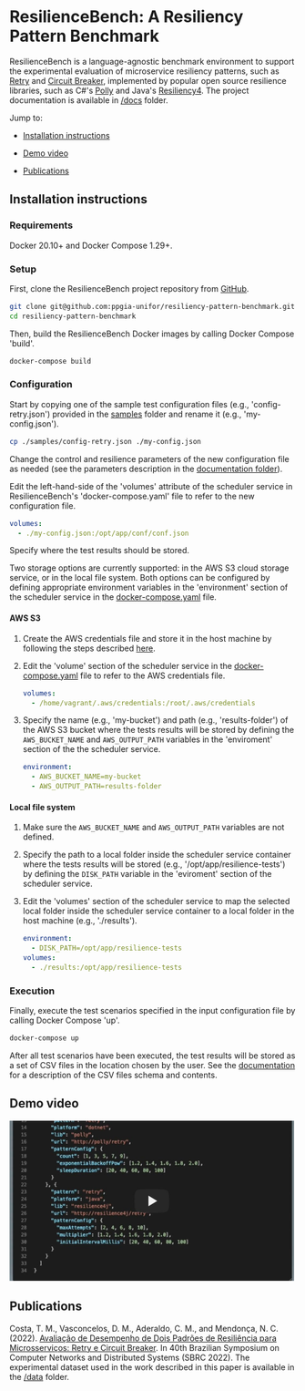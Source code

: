 # ResilienceBench: A Resiliency Pattern Benchmark

ResilienceBench is a language-agnostic benchmark environment to support the experimental evaluation of microservice resiliency patterns, such as [Retry](https://docs.microsoft.com/en-us/azure/architecture/patterns/retry) and [Circuit Breaker](https://docs.microsoft.com/en-us/azure/architecture/patterns/circuit-breaker), implemented by popular open source resilience libraries, such as C\#'s [Polly](https://github.com/App-vNext/Polly) and Java's [Resiliency4](https://github.com/resilience4j/resilience4j). The project documentation is available in [/docs](/docs) folder.  

Jump to:

* [Installation instructions](#installation-instructions)

* [Demo video](#demo-video)

* [Publications](#publications)

## Installation instructions

### Requirements

Docker 20.10+ and Docker Compose 1.29+.

### Setup

First, clone the ResilienceBench project repository from [GitHub](https://github.com/ppgia-unifor/resiliency-pattern-benchmark).

```sh
git clone git@github.com:ppgia-unifor/resiliency-pattern-benchmark.git
cd resiliency-pattern-benchmark
```

Then, build the ResilienceBench Docker images by calling Docker Compose 'build'.

```sh
docker-compose build
```

### Configuration

Start by copying one of the sample test configuration files (e.g., 'config-retry.json') provided in the [samples](/samples) folder and rename it (e.g., 'my-config.json').

```sh
cp ./samples/config-retry.json ./my-config.json
```

Change the control and resilience parameters of the new configuration file as needed (see the parameters description in the [documentation folder](/docs/README.md#test-scenarios)).

Edit the left-hand-side of the 'volumes' attribute of the scheduler service in ResilienceBench's 'docker-compose.yaml' file to refer to the new configuration file.

```yaml
volumes:
  - ./my-config.json:/opt/app/conf/conf.json
```

Specify where the test results should be stored. 

Two storage options are currently supported: in the AWS S3 cloud storage service, or in the local file system. Both options can be configured by defining appropriate environment variables in the 'environment' section of the scheduler service in the [docker-compose.yaml](./docker-compose.yaml) file.

#### AWS S3

1. Create the AWS credentials file and store it in the host machine by following the steps described [here](https://docs.aws.amazon.com/cli/latest/usergide/cli-configure-files.html).
2. Edit the 'volume' section of the scheduler service in the [docker-compose.yaml](./docker-compose.yaml) file to refer to the AWS credentials file.

    ```yaml
    volumes:
      - /home/vagrant/.aws/credentials:/root/.aws/credentials
    ```

3. Specify the name (e.g., 'my-bucket') and path (e.g., 'results-folder') of the AWS S3 bucket where the tests results will be stored by defining the `AWS_BUCKET_NAME` and `AWS_OUTPUT_PATH` variables in the 'enviroment' section of the the scheduler service.

    ```yaml
    environment:
      - AWS_BUCKET_NAME=my-bucket
      - AWS_OUTPUT_PATH=results-folder

#### Local file system

1. Make sure the `AWS_BUCKET_NAME` and `AWS_OUTPUT_PATH` variables are not defined.
2. Specify the path to a local folder inside the scheduler service container where the tests results will be stored (e.g., '/opt/app/resilience-tests') by defining the `DISK_PATH` variable in the 'eviroment' section of the scheduler service.
3. Edit the 'volumes' section of the scheduler service to map the selected local folder inside the scheduler service container to a local folder in the host machine (e.g., './results').
    
    ```yaml
    environment:
      - DISK_PATH=/opt/app/resilience-tests
    volumes:
      - ./results:/opt/app/resilience-tests
    ```

### Execution

Finally, execute the test scenarios specified in the input configuration file by calling Docker Compose 'up'.

```sh
docker-compose up
```

After all test scenarios have been executed, the test results will be stored as a set of CSV files in the location chosen by the user. See the [documentation](/docs/README.md#test-results) for a description of the CSV files schema and contents. 

## Demo video

[<img src="docs/img/video-thumbnail.jpg" width=500>](https://www.youtube.com/watch?v=X7nzlK86eAo "ResilienceBench Demo Video")

## Publications

Costa, T. M., Vasconcelos, D. M., Aderaldo, C. M., and Mendonça, N. C. (2022). [Avaliação de Desempenho de Dois Padrões de Resiliência para Microsserviços: Retry e Circuit Breaker](publications/sbrc2022-final.pdf). In 40th Brazilian Symposium on Computer Networks and Distributed Systems (SBRC 2022). The experimental dataset used in the work described in this paper is available in the [/data](data/sbrc2022/) folder.
